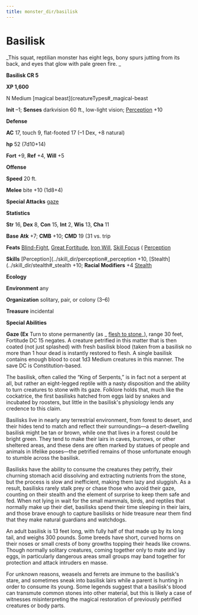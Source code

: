 ```yaml
---
title: monster_dir/basilisk
---
```

# Basilisk

_This squat, reptilian monster has eight legs, bony spurs jutting from its back, and eyes that glow with pale green fire. _

**Basilisk CR 5**

**XP 1,600**

N Medium [magical beast](creatureTypes#_magical-beast

**Init** –1; **Senses** darkvision 60 ft., low-light vision; [Perception](../skill_dir/perception#_perception) +10

**Defense**

**AC** 17, touch 9, flat-footed 17 (–1 Dex, +8 natural)

**hp** 52 (7d10+14)

**Fort** +9, **Ref** +4, **Will** +5

**Offense**

**Speed** 20 ft.

**Melee** bite +10 (1d8+4)

**Special Attacks** [gaze](universalMonsterRules#_gaze)

**Statistics**

**Str** 16, **Dex** 8, **Con** 15, **Int** 2, **Wis** 13, **Cha** 11

**Base**  **Atk** +7; **CMB** +10; **CMD** 19 (31 vs. trip

**Feats** [Blind-Fight](../feats#_blind-fight), [Great Fortitude](../feats#_great-fortitude), [Iron Will](../feats#_iron-will), [Skill Focus](../feats#_skill-focus) ( [Perception](../skill_dir/perception#_perception)

**Skills** [Perception](../skill_dir/perception#_perception +10, [Stealth](../skill_dir/stealth#_stealth +10; **Racial Modifiers** +4 [Stealth](../skill_dir/stealth#_stealth)

**Ecology**

**Environment** any

**Organization** solitary, pair, or colony (3–6)

**Treasure** incidental

**Special Abilities**

**Gaze (Ex** Turn to stone permanently (as _ [flesh to stone](../spell_dir/fleshToStone#_flesh-to-stone)_), range 30 feet, Fortitude DC 15 negates. A creature petrified in this matter that is then coated (not just splashed) with fresh basilisk blood (taken from a basilisk no more than 1 hour dead is instantly restored to flesh. A single basilisk contains enough blood to coat 1d3 Medium creatures in this manner. The save DC is Constitution-based.

The basilisk, often called the “King of Serpents,” is in fact not a serpent at all, but rather an eight-legged reptile with a nasty disposition and the ability to turn creatures to stone with its gaze. Folklore holds that, much like the cockatrice, the first basilisks hatched from eggs laid by snakes and incubated by roosters, but little in the basilisk's physiology lends any credence to this claim.

Basilisks live in nearly any terrestrial environment, from forest to desert, and their hides tend to match and reflect their surroundings—a desert-dwelling basilisk might be tan or brown, while one that lives in a forest could be bright green. They tend to make their lairs in caves, burrows, or other sheltered areas, and these dens are often marked by statues of people and animals in lifelike poses—the petrified remains of those unfortunate enough to stumble across the basilisk.

Basilisks have the ability to consume the creatures they petrify, their churning stomach acid dissolving and extracting nutrients from the stone, but the process is slow and inefficient, making them lazy and sluggish. As a result, basilisks rarely stalk prey or chase those who avoid their gaze, counting on their stealth and the element of surprise to keep them safe and fed. When not lying in wait for the small mammals, birds, and reptiles that normally make up their diet, basilisks spend their time sleeping in their lairs, and those brave enough to capture basilisks or hide treasure near them find that they make natural guardians and watchdogs.

An adult basilisk is 13 feet long, with fully half of that made up by its long tail, and weighs 300 pounds. Some breeds have short, curved horns on their noses or small crests of bony growths topping their heads like crowns. Though normally solitary creatures, coming together only to mate and lay eggs, in particularly dangerous areas small groups may band together for protection and attack intruders en masse.

For unknown reasons, weasels and ferrets are immune to the basilisk's stare, and sometimes sneak into basilisk lairs while a parent is hunting in order to consume its young. Some legends suggest that a basilisk's blood can transmute common stones into other material, but this is likely a case of witnesses misinterpreting the magical restoration of previously petrified creatures or body parts.

